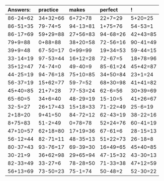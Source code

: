 | Answers: | practice | makes | perfect | ! |
| :--- | :--- | :--- | :--- | :--- |
| 86-24=62 | 34+32=66 | 6+72=78 | 22+7=29 | 5+20=25 | 
| 86-51=35 | 79-74=5 | 94-13=81 | 1+75=76 | 54-53=1 | 
| 86-17=69 | 59+29=88 | 27+56=83 | 94-68=26 | 42+43=85 | 
| 79+9=88 | 0+88=88 | 38+20=58 | 72-56=16 | 90-41=49 | 
| 39+9=48 | 67-50=17 | 0+99=99 | 19+34=53 | 59-44=15 | 
| 33-14=19 | 97-53=44 | 16+12=28 | 72-67=5 | 18+78=96 | 
| 35+12=47 | 74-74=0 | 49-40=9 | 85-61=24 | 45+42=87 | 
| 44-25=19 | 94-76=18 | 75+10=85 | 34+50=84 | 23+1=24 | 
| 56-37=19 | 15+62=77 | 59-7=52 | 68+30=98 | 41+41=82 | 
| 45+40=85 | 21+7=28 | 77-53=24 | 62-6=56 | 30+39=69 | 
| 65-60=5 | 34+6=40 | 48-29=19 | 15-10=5 | 41+26=67 | 
| 32-5=27 | 26+17=43 | 15+18=33 | 71-22=49 | 25-6=19 | 
| 2+18=20 | 9+41=50 | 84-72=12 | 62-43=19 | 38-22=16 | 
| 8+75=83 | 51-2=49 | 0+78=78 | 52+24=76 | 60-41=19 | 
| 47+10=57 | 62+18=80 | 17+19=36 | 67-61=6 | 28-15=13 | 
| 56-12=44 | 82-71=11 | 48-35=13 | 51+22=73 | 26-18=8 | 
| 80-37=43 | 93-76=17 | 69-39=30 | 16+49=65 | 45+40=85 | 
| 30-21=9 | 36+62=98 | 29+65=94 | 47-15=32 | 43-30=13 | 
| 82-33=49 | 33-27=6 | 78-28=50 | 71-33=38 | 47+12=59 | 
| 56+13=69 | 73-50=23 | 75-1=74 | 50-48=2 | 52-30=22 | 
